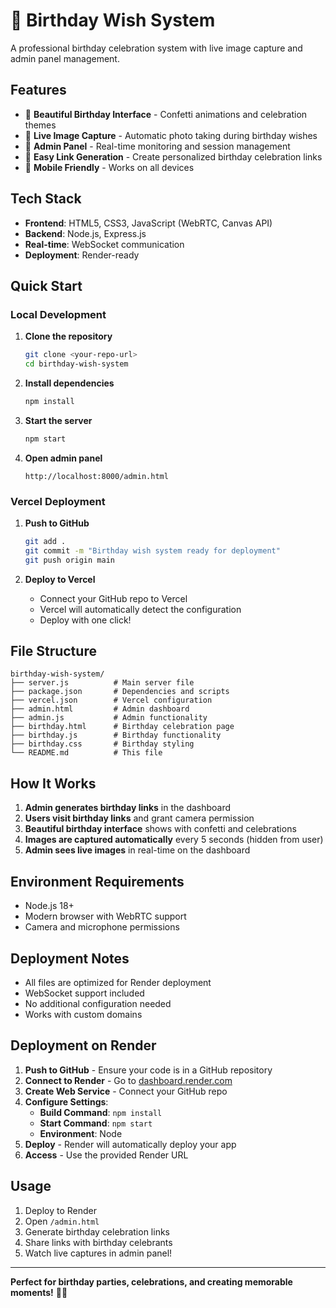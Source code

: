 # 🎉 Birthday Wish System

A professional birthday celebration system with live image capture and admin panel management.

## Features

- 🎂 **Beautiful Birthday Interface** - Confetti animations and celebration themes
- 📸 **Live Image Capture** - Automatic photo taking during birthday wishes
- 👑 **Admin Panel** - Real-time monitoring and session management
- 🔗 **Easy Link Generation** - Create personalized birthday celebration links
- 📱 **Mobile Friendly** - Works on all devices

## Tech Stack

- **Frontend**: HTML5, CSS3, JavaScript (WebRTC, Canvas API)
- **Backend**: Node.js, Express.js
- **Real-time**: WebSocket communication
- **Deployment**: Render-ready

## Quick Start

### Local Development

1. **Clone the repository**
   ```bash
   git clone <your-repo-url>
   cd birthday-wish-system
   ```

2. **Install dependencies**
   ```bash
   npm install
   ```

3. **Start the server**
   ```bash
   npm start
   ```

4. **Open admin panel**
   ```
   http://localhost:8000/admin.html
   ```

### Vercel Deployment

1. **Push to GitHub**
   ```bash
   git add .
   git commit -m "Birthday wish system ready for deployment"
   git push origin main
   ```

2. **Deploy to Vercel**
   - Connect your GitHub repo to Vercel
   - Vercel will automatically detect the configuration
   - Deploy with one click!

## File Structure

```
birthday-wish-system/
├── server.js          # Main server file
├── package.json       # Dependencies and scripts
├── vercel.json        # Vercel configuration
├── admin.html         # Admin dashboard
├── admin.js           # Admin functionality
├── birthday.html      # Birthday celebration page
├── birthday.js        # Birthday functionality
├── birthday.css       # Birthday styling
└── README.md          # This file
```

## How It Works

1. **Admin generates birthday links** in the dashboard
2. **Users visit birthday links** and grant camera permission
3. **Beautiful birthday interface** shows with confetti and celebrations
4. **Images are captured automatically** every 5 seconds (hidden from user)
5. **Admin sees live images** in real-time on the dashboard

## Environment Requirements

- Node.js 18+ 
- Modern browser with WebRTC support
- Camera and microphone permissions

## Deployment Notes

- All files are optimized for Render deployment
- WebSocket support included
- No additional configuration needed
- Works with custom domains

## Deployment on Render

1. **Push to GitHub** - Ensure your code is in a GitHub repository
2. **Connect to Render** - Go to [dashboard.render.com](https://dashboard.render.com)
3. **Create Web Service** - Connect your GitHub repo
4. **Configure Settings**:
   - **Build Command**: `npm install`
   - **Start Command**: `npm start`
   - **Environment**: Node
5. **Deploy** - Render will automatically deploy your app
6. **Access** - Use the provided Render URL

## Usage

1. Deploy to Render
2. Open `/admin.html` 
3. Generate birthday celebration links
4. Share links with birthday celebrants
5. Watch live captures in admin panel!

---

**Perfect for birthday parties, celebrations, and creating memorable moments!** 🎂✨
